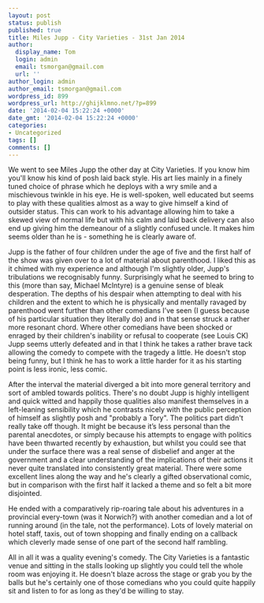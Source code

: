 ```yaml
---
layout: post
status: publish
published: true
title: Miles Jupp - City Varieties - 31st Jan 2014
author:
  display_name: Tom
  login: admin
  email: tsmorgan@gmail.com
  url: ''
author_login: admin
author_email: tsmorgan@gmail.com
wordpress_id: 899
wordpress_url: http://ghijklmno.net/?p=899
date: '2014-02-04 15:22:24 +0000'
date_gmt: '2014-02-04 15:22:24 +0000'
categories:
- Uncategorized
tags: []
comments: []
---
```

<!-- more -->

<p>We went to see Miles Jupp the other day at City Varieties. If you know him you'll know his kind of posh laid back style. His art lies mainly in a finely tuned choice of phrase which he deploys with a wry smile and a mischievous twinkle in his eye. He is well-spoken, well educated but seems to play with these qualities almost as a way to give himself a kind of outsider status. This can work to his advantage allowing him to take a skewed view of normal life but with his calm and laid back delivery can also end up giving him the demeanour of a slightly confused uncle. It makes him seems older than he is - something he is clearly aware of.</p>

<p>Jupp is the father of four children under the age of five and the first half of the show was given over to a lot of material about parenthood. I liked this as it chimed with my experience and although I'm slightly older, Jupp's tribulations we recognisably funny. Surprisingly what he seemed to bring to this (more than say, Michael McIntyre) is a genuine sense of bleak desperation. The depths of his despair when attempting to deal with his children and the extent to which he is physically and mentally ravaged by parenthood went further than other comedians I&#8217;ve seen (I guess because of his particular situation they literally do) and in that sense struck a rather more resonant chord. Where other comedians have been shocked or enraged by their children's inability or refusal to cooperate (see Louis CK) Jupp seems utterly defeated and in that I think he takes a rather brave tack allowing the comedy to compete with the tragedy a little. He doesn't stop being funny, but I think he has to work a little harder for it as his starting point is less ironic, less comic.</p>

<p>After the interval the material diverged a bit into more general territory and sort of ambled towards politics. There's no doubt Jupp is highly intelligent and quick witted and happily those qualities also manifest themselves in a left-leaning sensibility which he contrasts nicely with the public perception of himself as slightly posh and "probably a Tory". The politics part didn't really take off though. It might be because it&#8217;s less personal than the parental anecdotes, or simply because his attempts to engage with politics have been thwarted recently by exhaustion, but whilst you could see that under the surface there was a real sense of disbelief and anger at the government and a clear understanding of the implications of their actions it never quite translated into consistently great material. There were some excellent lines along the way and he's clearly a gifted observational comic, but in comparison with the first half it lacked a theme and so felt a bit more disjointed.</p>

<p>He ended with a comparatively rip-roaring tale about his adventures in a provincial every-town (was it Norwich?) with another comedian and a lot of running around (in the tale, not the performance). Lots of lovely material on hotel staff, taxis, out of town shopping and finally ending on a callback which cleverly made sense of one part of the second half rambling.</p>

<p>All in all it was a quality evening's comedy. The City Varieties is a fantastic venue and sitting in the stalls looking up slightly you could tell the whole room was enjoying it. He doesn't blaze across the stage or grab you by the balls but he's certainly one of those comedians who you could quite happily sit and listen to for as long as they'd be willing to stay.</p>

